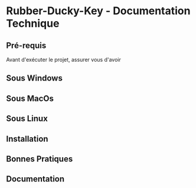 # Rubber-Ducky-Key - Documentation Technique 
## Pré-requis

Avant d'exécuter le projet, assurer vous d'avoir 

## Sous Windows

## Sous MacOs

## Sous Linux

## Installation

## Bonnes Pratiques

## Documentation 

